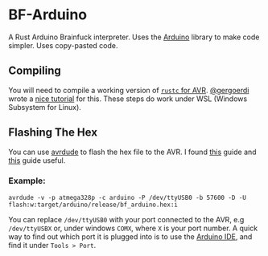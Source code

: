 # BF-Arduino

A Rust Arduino Brainfuck interpreter. Uses the [Arduino](https://github.com/avr-rust/arduino/) library to make code simpler. Uses copy-pasted code.

## Compiling
You will need to compile a working version of [`rustc` for AVR](https://github.com/avr-rust/rust). [@gergoerdi](https://github.com/gergoerdi) wrote a [nice tutorial](https://github.com/gergoerdi/rust-avr-chip8-avr/blob/master/README.md) for this. These steps do work under WSL (Windows Subsystem for Linux).

## Flashing The Hex
You can use [avrdude](http://www.nongnu.org/avrdude/) to flash the hex file to the AVR. I found [this](https://typeunsafe.wordpress.com/2011/07/22/programming-arduino-with-avrdude/) guide and [this](https://learn.sparkfun.com/tutorials/pocket-avr-programmer-hookup-guide/using-avrdude) guide useful.

### Example:

```
avrdude -v -p atmega328p -c arduino -P /dev/ttyUSB0 -b 57600 -D -U flash:w:target/arduino/release/bf_arduino.hex:i
```

You can replace `/dev/ttyUSB0` with your port connected to the AVR, e.g `/dev/ttyUSBX` or, under windows `COMX`, where `X` is your port number. A quick way to find out which port it is plugged into is to use the [Arduino IDE](https://www.arduino.cc/en/Main/Software), and find it under `Tools > Port`.
